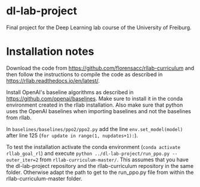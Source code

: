 # dl-lab-project
Final project for the Deep Learning lab course of the University of Freiburg.

# Installation notes

Download the code from​ https://github.com/florensacc/rllab-curriculum and then follow the instructions to compile the code as described in https://rllab.readthedocs.io/en/latest/.

Install OpenAI's baseline algorithms as described in https://github.com/openai/baselines. Make sure to install it in the conda environment created in the rllab installation. Also make sure that python uses the OpenAI baselines when importing baselines and not the baselines from rllab.

In `baselines/baselines/ppo2/ppo2.py` add the line `env.set_model(model)` after line 125 (`for update in range(1, nupdates+1):`).

To test the installation activate the conda environment (`conda activate rllab_goal_rl`) and execute `python ../dl-lab-project/run_ppo.py --outer_iter=2` from `rllab-curriculum-master/`. This assumes that you have the dl-lab-project repository and the rllab-curriculum repository in the same folder. Otherwise adapt the path to get to the run_ppo.py file from within the rllab-curriculum-master folder. 








